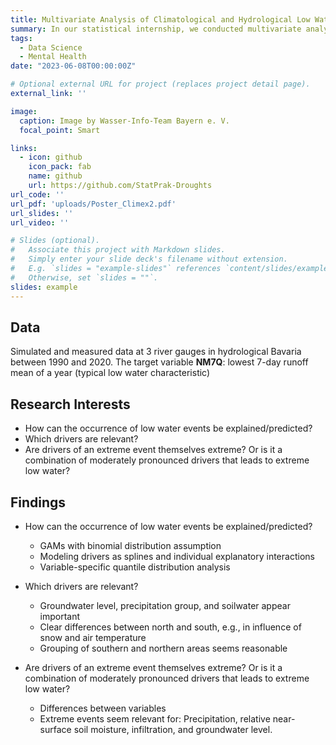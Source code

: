```yaml
---
title: Multivariate Analysis of Climatological and Hydrological Low Water Drivers in Bavaria (Statistical Internship)
summary: In our statistical internship, we conducted multivariate analysis on climatological and hydrological low water drivers in Bavaria using simulated and measured data from three river gauges between 1990 and 2020, focusing on predicting low water events through Generalized Additive Models (GAMs) with driver-specific splines and variable-specific quantile distribution analysis, highlighting the importance of groundwater level, precipitation group, and soil water as drivers, observing distinct north-south differences, and exploring the relationships between extreme events and relevant variables.
tags:
  - Data Science
  - Mental Health
date: "2023-06-08T00:00:00Z"

# Optional external URL for project (replaces project detail page).
external_link: ''

image:
  caption: Image by Wasser-Info-Team Bayern e. V.
  focal_point: Smart

links:
  - icon: github
    icon_pack: fab
    name: github
    url: https://github.com/StatPrak-Droughts
url_code: ''
url_pdf: 'uploads/Poster_Climex2.pdf'
url_slides: ''
url_video: ''

# Slides (optional).
#   Associate this project with Markdown slides.
#   Simply enter your slide deck's filename without extension.
#   E.g. `slides = "example-slides"` references `content/slides/example-slides.md`.
#   Otherwise, set `slides = ""`.
slides: example
---
```

## Data

Simulated and measured data at 3 river gauges in hydrological
Bavaria between 1990 and 2020.
The target variable **NM7Q**: lowest 7-day runoff mean of a year (typical
low water characteristic)

## Research Interests

* How can the occurrence of low water events be explained/predicted?
* Which drivers are relevant? 
* Are drivers of an extreme event themselves extreme? Or is it a combination of moderately pronounced drivers that leads to extreme low water?


## Findings 
* How can the occurrence of low water events be explained/predicted?
  - GAMs with binomial distribution assumption
  - Modeling drivers as splines and individual explanatory interactions
  - Variable-specific quantile distribution analysis
  
* Which drivers are relevant? 
  - Groundwater level, precipitation group, and soilwater appear important
  - Clear differences between north and south, e.g., in influence of snow and air temperature
  - Grouping of southern and northern areas seems reasonable

* Are drivers of an extreme event themselves extreme? Or is it a combination of moderately pronounced drivers that leads to extreme low water?
  - Differences between variables
  - Extreme events seem relevant for: Precipitation, relative near-surface soil moisture, infiltration, and groundwater level.